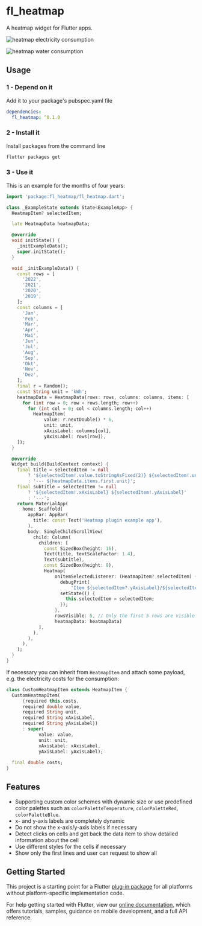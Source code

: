 # fl_heatmap

A heatmap widget for Flutter apps.

![heatmap electricity consumption](https://user-images.githubusercontent.com/13302336/151945676-a5d81296-ef46-4067-9ee5-4c40b6d69e78.png)

![heatmap water consumption](https://user-images.githubusercontent.com/13302336/152556319-d89cfdf4-71bd-4d34-92a2-9975f6548e8a.png)

## Usage

### 1 - Depend on it

Add it to your package's pubspec.yaml file

```yml
dependencies:
  fl_heatmap: ^0.1.0
```


### 2 - Install it

Install packages from the command line

```sh
flutter packages get
```

### 3 - Use it

This is an example for the months of four years:
```dart
import 'package:fl_heatmap/fl_heatmap.dart';

class _ExampleState extends State<ExampleApp> {
  HeatmapItem? selectedItem;

  late HeatmapData heatmapData;

  @override
  void initState() {
    _initExampleData();
    super.initState();
  }

  void _initExampleData() {
    const rows = [
      '2022',
      '2021',
      '2020',
      '2019',
    ];
    const columns = [
      'Jan',
      'Feb',
      'Mär',
      'Apr',
      'Mai',
      'Jun',
      'Jul',
      'Aug',
      'Sep',
      'Okt',
      'Nov',
      'Dez',
    ];
    final r = Random();
    const String unit = 'kWh';
    heatmapData = HeatmapData(rows: rows, columns: columns, items: [
      for (int row = 0; row < rows.length; row++)
        for (int col = 0; col < columns.length; col++)
          HeatmapItem(
              value: r.nextDouble() * 6,
              unit: unit,
              xAxisLabel: columns[col],
              yAxisLabel: rows[row]),
    ]);
  }

  @override
  Widget build(BuildContext context) {
    final title = selectedItem != null
        ? '${selectedItem!.value.toStringAsFixed(2)} ${selectedItem!.unit}'
        : '--- ${heatmapData.items.first.unit}';
    final subtitle = selectedItem != null
        ? '${selectedItem!.xAxisLabel} ${selectedItem!.yAxisLabel}'
        : '---';
    return MaterialApp(
      home: Scaffold(
        appBar: AppBar(
          title: const Text('Heatmap plugin example app'),
        ),
        body: SingleChildScrollView(
          child: Column(
            children: [
              const SizedBox(height: 16),
              Text(title, textScaleFactor: 1.4),
              Text(subtitle),
              const SizedBox(height: 8),
              Heatmap(
                  onItemSelectedListener: (HeatmapItem? selectedItem) {
                    debugPrint(
                        'Item ${selectedItem?.yAxisLabel}/${selectedItem?.xAxisLabel} with value ${selectedItem?.value} selected');
                    setState(() {
                      this.selectedItem = selectedItem;
                    });
                  },
                  rowsVisible: 5, // Only the first 5 rows are visible
                  heatmapData: heatmapData)
            ],
          ),
        ),
      ),
    );
  }
}
```

If necessary you can inherit from `HeatmapItem` and attach some payload, e.g. the electricity costs for the consumption:

```dart
class CustomHeatmapItem extends HeatmapItem {
  CustomHeatmapItem(
      {required this.costs,
      required double value,
      required String unit,
      required String xAxisLabel,
      required String yAxisLabel})
      : super(
            value: value,
            unit: unit,
            xAxisLabel: xAxisLabel,
            yAxisLabel: yAxisLabel);
  
  final double costs;
}
```

## Features

* Supporting custom color schemes with dynamic size or use predefined color palettes 
  such as `colorPaletteTemperature`, `colorPaletteRed`, `colorPaletteBlue`.
* x- and y-axis labels are completely dynamic
* Do not show the x-axis/y-axis labels if necessary 
* Detect clicks on cells and get back the data item to show detailed information about the cell
* Use different styles for the cells if necessary
* Show only the first lines and user can request to show all

## Getting Started

This project is a starting point for a Flutter
[plug-in package](https://flutter.dev/developing-packages/) for all platforms without platform-specific implementation code.

For help getting started with Flutter, view our
[online documentation](https://flutter.dev/docs), which offers tutorials,
samples, guidance on mobile development, and a full API reference.

